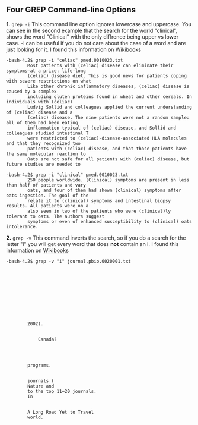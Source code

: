 ## Four GREP Command-line Options
**1.**
```grep -i``` This command line option ignores lowercase and uppercase. You can see in the second example that the search for the world "clinical", shows the word "Clinical" with the only diffrence being upper vs lower case. -i can be useful if you do not care about the case of a word and are just looking for it. I found this information on [Wikibooks](https://en.wikibooks.org/wiki/Grep)
``` 
-bash-4.2$ grep -i "celiac" pmed.0010023.txt
        Most patients with (celiac) disease can eliminate their symptoms—at a price: life-long
        (celiac) disease diet. This is good news for patients coping with severe restrictions on what
        Like other chronic inflammatory diseases, (celiac) disease is caused by a complex
        including gluten proteins found in wheat and other cereals. In individuals with (celiac)
        Ludvig Sollid and colleagues applied the current understanding of (celiac) disease and a
        (celiac) disease. The nine patients were not a random sample: all of them had been eating
        inflammation typical of (celiac) disease, and Sollid and colleagues studied intestinal T
        were restricted to (celiac)-disease-associated HLA molecules and that they recognized two
        patients with (celiac) disease, and that those patients have the same molecular reaction to
        Oats are not safe for all patients with (celiac) disease, but future studies are needed to
```
```
-bash-4.2$ grep -i "clinical" pmed.0010023.txt
        250 people worldwide. (Clinical) symptoms are present in less than half of patients and vary
        oats, and four of them had shown (clinical) symptoms after oats ingestion. The goal of the
        relate it to (clinical) symptoms and intestinal biopsy results. All patients were on a
        also seen in two of the patients who were (clinical)ly tolerant to oats. The authors suggest
        symptoms or even of enhanced susceptibility to (clinical) oats intolerance.
```

**2.**
```grep -v``` This command inverts the search, so if you do a search for the letter "i" you will get every word that does **not** contain an i. I found this information on [Wikibooks](https://en.wikibooks.org/wiki/Grep)
```
-bash-4.2$ grep -v "i" journal.pbio.0020001.txt











        2002).


            Canada?




        programs.


        journals (
        Nature and
        to the top 11–20 journals.
        In


        A Long Road Yet to Travel
        world.






```


